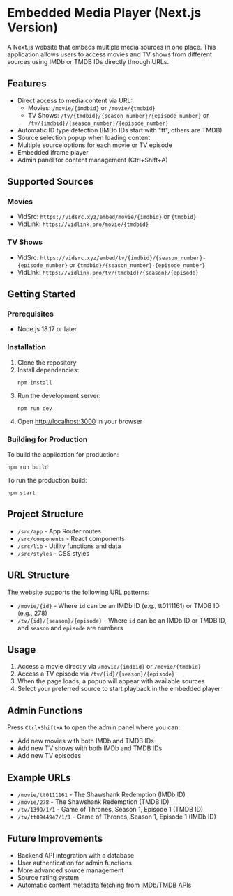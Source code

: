 # Embedded Media Player (Next.js Version)

A Next.js website that embeds multiple media sources in one place. This application allows users to access movies and TV shows from different sources using IMDb or TMDB IDs directly through URLs.

## Features

- Direct access to media content via URL:
  - Movies: `/movie/{imdbid}` or `/movie/{tmdbid}`
  - TV Shows: `/tv/{tmdbid}/{season_number}/{episode_number}` or `/tv/{imdbid}/{season_number}/{episode_number}`
- Automatic ID type detection (IMDb IDs start with "tt", others are TMDB)
- Source selection popup when loading content
- Multiple source options for each movie or TV episode
- Embedded iframe player
- Admin panel for content management (Ctrl+Shift+A)

## Supported Sources

### Movies
- VidSrc: `https://vidsrc.xyz/embed/movie/{imdbid}` or `{tmdbid}`
- VidLink: `https://vidlink.pro/movie/{tmdbid}`

### TV Shows
- VidSrc: `https://vidsrc.xyz/embed/tv/{imdbid}/{season_number}-{episode_number}` or `{tmdbid}/{season_number}-{episode_number}`
- VidLink: `https://vidlink.pro/tv/{tmdbId}/{season}/{episode}`

## Getting Started

### Prerequisites

- Node.js 18.17 or later

### Installation

1. Clone the repository
2. Install dependencies:
   ```
   npm install
   ```
3. Run the development server:
   ```
   npm run dev
   ```
4. Open [http://localhost:3000](http://localhost:3000) in your browser

### Building for Production

To build the application for production:

```
npm run build
```

To run the production build:

```
npm start
```

## Project Structure

- `/src/app` - App Router routes
- `/src/components` - React components
- `/src/lib` - Utility functions and data
- `/src/styles` - CSS styles

## URL Structure

The website supports the following URL patterns:

- `/movie/{id}` - Where `id` can be an IMDb ID (e.g., tt0111161) or TMDB ID (e.g., 278)
- `/tv/{id}/{season}/{episode}` - Where `id` can be an IMDb ID or TMDB ID, and `season` and `episode` are numbers

## Usage

1. Access a movie directly via `/movie/{imdbid}` or `/movie/{tmdbid}`
2. Access a TV episode via `/tv/{id}/{season}/{episode}`
3. When the page loads, a popup will appear with available sources
4. Select your preferred source to start playback in the embedded player

## Admin Functions

Press `Ctrl+Shift+A` to open the admin panel where you can:

- Add new movies with both IMDb and TMDB IDs
- Add new TV shows with both IMDb and TMDB IDs
- Add new TV episodes

## Example URLs

- `/movie/tt0111161` - The Shawshank Redemption (IMDb ID)
- `/movie/278` - The Shawshank Redemption (TMDB ID)
- `/tv/1399/1/1` - Game of Thrones, Season 1, Episode 1 (TMDB ID)
- `/tv/tt0944947/1/1` - Game of Thrones, Season 1, Episode 1 (IMDb ID)

## Future Improvements

- Backend API integration with a database
- User authentication for admin functions
- More advanced source management
- Source rating system
- Automatic content metadata fetching from IMDb/TMDB APIs 